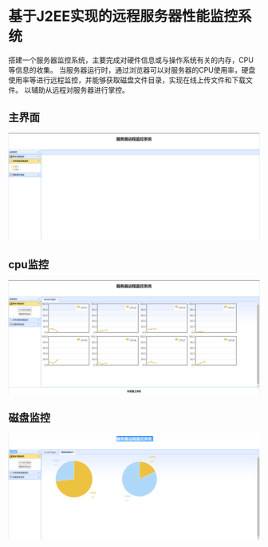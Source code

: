 # 基于J2EE实现的远程服务器性能监控系统
  搭建一个服务器监控系统，主要完成对硬件信息或与操作系统有关的内存，CPU等信息的收集。
当服务器运行时，通过浏览器可以对服务器的CPU使用率，硬盘使用率等进行远程监控，并能够获取磁盘文件目录，实现在线上传文件和下载文件。
以辅助从远程对服务器进行掌控。


## 主界面
![image](https://github.com/kingking2/myMonitor/blob/master/images/Snipaste_2019-11-29_22-14-12.png)


## cpu监控
![image](https://github.com/kingking2/myMonitor/blob/master/images/Snipaste_2019-11-29_22-14-56.png)

## 磁盘监控
![image](https://github.com/kingking2/myMonitor/blob/master/images/Snipaste_2019-11-29_22-15-13.png)
